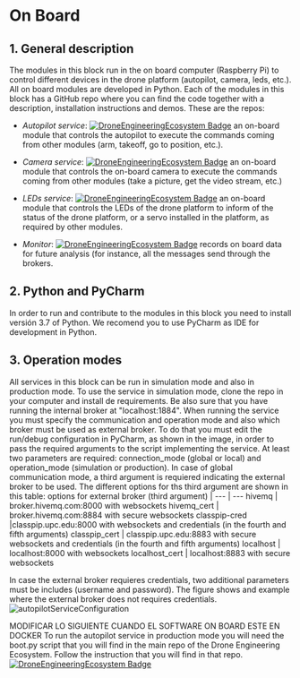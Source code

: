 # On Board
## 1. General description
The modules in this block run in the on board computer (Raspberry Pi) to control different devices in the drone platform (autopilot, camera, leds, etc.). All on board modules are developed in Python. 
Each of the modules in this block has a GitHub repo where you can find the code together with a description, installation instructions and demos. These are the repos:
* *Autopilot service*:
[![DroneEngineeringEcosystem Badge](https://img.shields.io/badge/DEE-AutopilotService-brightgreen.svg)](https://github.com/dronsEETAC/DroneAutopilotDEE) an on-board module that controls the autopilot to execute the commands coming from other modules (arm, takeoff, go to position, etc.).    

* *Camera service*:
[![DroneEngineeringEcosystem Badge](https://img.shields.io/badge/DEE-CameraService-brightgreen.svg)](https://github.com/dronsEETAC/CameraControllerDEE) an on-board module that controls the on-board camera to execute the commands coming from other modules (take a picture, get the video stream, etc.)       
   
* *LEDs service*:
[![DroneEngineeringEcosystem Badge](https://img.shields.io/badge/DEE-LEDsService-brightgreen.svg)](https://github.com/dronsEETAC/LEDsControllerDEE) an on-board module that controls the LEDs of the drone platform to inform of the status of the drone platform, or a servo installed in the platform, as required by other modules.  
    
* *Monitor*:
[![DroneEngineeringEcosystem Badge](https://img.shields.io/badge/DEE-Monitor-brightgreen.svg)](https://github.com/dronsEETAC/MonitorDEE) records on board data for future analysis (for instance, all the messages send through the brokers.    
## 2. Python and PyCharm
In order to run and contribute to the modules in this block you need to install versión 3.7 of Python. We recomend you to use PyCharm as IDE for development in Python.
## 3. Operation modes
All services in this block can be run in simulation mode and also in production mode. To use the service in simulation mode, clone the repo in your computer and install de requirements. Be also sure that you have running the internal broker at "localhost:1884". When running the service you must specify the communication and operation mode and also which broker must be used as external broker. To do that you must edit the run/debug configuration in PyCharm, as shown in the image, in order to pass the required arguments to the script implementing the service. At least two parameters are required: connection_mode (global or local) and operation_mode (simulation or production). In case of global communication mode, a third argument is requiered indicating the external broker to be used. The different options for ths third argument are shown in this table:
options for external broker (third argument) | 
--- | ---
hivemq | broker.hivemq.com:8000 with websockets
hivemq_cert | broker.hivemq.com:8884 with secure websockets
classpip-cred |classpip.upc.edu:8000 with websockets and credentials (in the fourth and fifth arguments)
classpip_cert | classpip.upc.edu:8883 with secure websockets and credentials (in the fourth and fifth arguments)
localhost | localhost:8000 with websockets
localhost_cert | localhost:8883 with secure websockets

In case the external broker requieres credentials, two additional parameters must be includes (username and password). The figure shows and example where the external broker does not requires credentials.   
![autopilotServiceConfiguration](https://user-images.githubusercontent.com/100842082/212955034-2a9fdd8d-e654-405e-951d-605479ba9928.png)
   
MODIFICAR LO SIGUIENTE CUANDO EL SOFTWARE ON BOARD ESTE EN DOCKER
To run the autopilot service in production mode you will need the boot.py script that you will find in the main repo of the Drone Engineering Ecosystem. Follow the instruction that you will find in that repo.
[![DroneEngineeringEcosystem Badge](https://img.shields.io/badge/DEE-MainRepo-brightgreen.svg)](https://github.com/dronsEETAC/DroneEngineeringEcosystemDEE)


